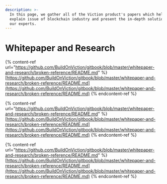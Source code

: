 ```yaml
---
description: >-
  In this page, we gather all of the Viction product's papers which help
  explain issue of blockchain industry and present the in-depth solution from
  our experts.
---
```


# Whitepaper and Research

{% content-ref url="https://github.com/BuildOnViction/gitbook/blob/master/whitepaper-and-research/broken-reference/README.md" %}
[https://github.com/BuildOnViction/gitbook/blob/master/whitepaper-and-research/broken-reference/README.md](https://github.com/BuildOnViction/gitbook/blob/master/whitepaper-and-research/broken-reference/README.md)
{% endcontent-ref %}

{% content-ref url="https://github.com/BuildOnViction/gitbook/blob/master/whitepaper-and-research/broken-reference/README.md" %}
[https://github.com/BuildOnViction/gitbook/blob/master/whitepaper-and-research/broken-reference/README.md](https://github.com/BuildOnViction/gitbook/blob/master/whitepaper-and-research/broken-reference/README.md)
{% endcontent-ref %}

{% content-ref url="https://github.com/BuildOnViction/gitbook/blob/master/whitepaper-and-research/broken-reference/README.md" %}
[https://github.com/BuildOnViction/gitbook/blob/master/whitepaper-and-research/broken-reference/README.md](https://github.com/BuildOnViction/gitbook/blob/master/whitepaper-and-research/broken-reference/README.md)
{% endcontent-ref %}
